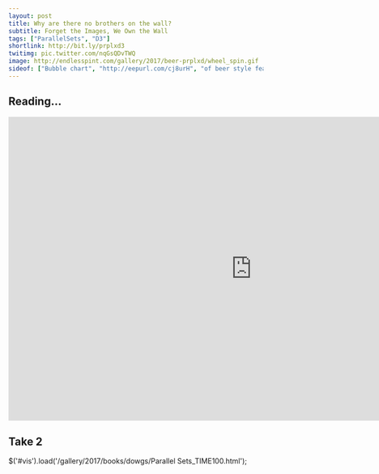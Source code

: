 ```yaml
---
layout: post
title: Why are there no brothers on the wall?
subtitle: Forget the Images, We Own the Wall 
tags: ["ParallelSets", "D3"]
shortlink: http://bit.ly/prplxd3
twitimg: pic.twitter.com/nqGsQDvTWQ
image: http://endlesspint.com/gallery/2017/beer-prplxd/wheel_spin.gif
sideof: ["Bubble chart", "http://eepurl.com/cj8urH", "of beer style features."]
---
```


## Reading...

<iframe src="http://endlesspint.com/gallery/2017/books/dowgs/Parallel Sets_TIME100.html" width="960" height="600" marginwidth="0" marginheight="0" scrolling="no" frameBorder="0"></iframe>


## Take 2

$('#vis').load('/gallery/2017/books/dowgs/Parallel Sets_TIME100.html');
